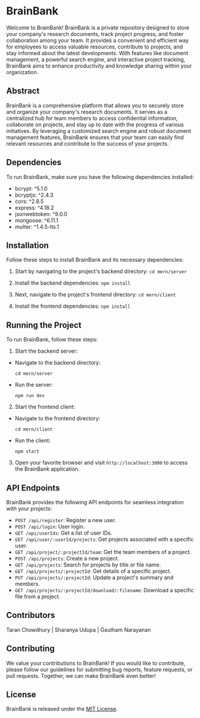 # BrainBank

Welcome to BrainBank! BrainBank is a private repository designed to store your company's research documents, track project progress, and foster collaboration among your team. It provides a convenient and efficient way for employees to access valuable resources, contribute to projects, and stay informed about the latest developments. With features like document management, a powerful search engine, and interactive project tracking, BrainBank aims to enhance productivity and knowledge sharing within your organization.

## Abstract

BrainBank is a comprehensive platform that allows you to securely store and organize your company's research documents. It serves as a centralized hub for team members to access confidential information, collaborate on projects, and stay up to date with the progress of various initiatives. By leveraging a customized search engine and robust document management features, BrainBank ensures that your team can easily find relevant resources and contribute to the success of your projects.

## Dependencies

To run BrainBank, make sure you have the following dependencies installed:

- bcrypt: ^5.1.0
- bcryptjs: ^2.4.3
- cors: ^2.8.5
- express: ^4.18.2
- jsonwebtoken: ^9.0.0
- mongoose: ^6.11.1
- multer: ^1.4.5-lts.1

## Installation

Follow these steps to install BrainBank and its necessary dependencies:

1. Start by navigating to the project's backend directory:
  ```cd mern/server```

2. Install the backend dependencies:
  ```npm install```


3. Next, navigate to the project's frontend directory:
   ```cd mern/client```

4. Install the frontend dependencies:
   ```npm install```

## Running the Project

To run BrainBank, follow these steps:

1. Start the backend server:
- Navigate to the backend directory:
  ```
  cd mern/server
  ```
- Run the server:
  ```
  npm run dev
  ```

2. Start the frontend client:
- Navigate to the frontend directory:
  ```
  cd mern/client
  ```
- Run the client:
  ```
  npm start
  ```

3. Open your favorite browser and visit `http://localhost:3000` to access the BrainBank application.

## API Endpoints

BrainBank provides the following API endpoints for seamless integration with your projects:

- `POST /api/register`: Register a new user.
- `POST /api/login`: User login.
- `GET /api/userIds`: Get a list of user IDs.
- `GET /api/user/:userId/projects`: Get projects associated with a specific user.
- `GET /api/project/:projectId/team`: Get the team members of a project.
- `POST /api/projects`: Create a new project.
- `GET /api/projects`: Search for projects by title or file name.
- `GET /api/projects/:projectId`: Get details of a specific project.
- `PUT /api/projects/:projectId`: Update a project's summary and members.
- `GET /api/projects/:projectId/download/:filename`: Download a specific file from a project.

## Contributors
Taran Chowdhury | Sharanya Udupa | Gautham Narayanan

## Contributing

We value your contributions to BrainBank! If you would like to contribute, please follow our guidelines for submitting bug reports, feature requests, or pull requests. Together, we can make BrainBank even better!

## License

BrainBank is released under the [MIT License](LICENSE). 
